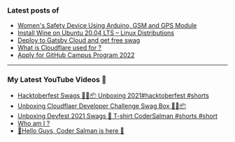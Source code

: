 ### Latest posts of 
<!-- BLOG-POST-LIST:START -->
- [Women&#39;s Safety Device Using Arduino, GSM and GPS Module](https://blog.codersalman.me/womens-safety-device-using-arduino-gsm-and-gps-module)
- [Install Wine on Ubuntu 20.04 LTS – Linux Distributions](https://blog.codersalman.me/install-wine-on-ubuntu-2004-lts-linux-distributions)
- [Deploy to Gatsby Cloud and get free swag](https://blog.codersalman.me/deploy-to-gatsby-cloud-and-get-free-swag)
- [What is Cloudflare used for ?](https://blog.codersalman.me/what-is-cloudflare-used-for)
- [Apply for GitHub Campus Program 2022](https://blog.codersalman.me/apply-for-github-campus-program-2022)
<!-- BLOG-POST-LIST:END -->

<hr>

### My Latest YouTube Videos 🌱
<!-- YOUTUBE:START -->
- [Hacktoberfest Swags 🥳🎉📦 Unboxing 2021#hacktoberfest #shorts](https://www.youtube.com/watch?v=qo7DNpeapMI)
- [Unboxing Cloudflaer Developer Challenge Swag Box 🎉🎉📦](https://www.youtube.com/watch?v=pIVKh82vKUk)
- [Unboxing Devfest 2021 Swags  🎉  T-shirt  CoderSalman #shorts #short](https://www.youtube.com/watch?v=_R-d2t0wUFk)
- [Who am I ? ](https://www.youtube.com/watch?v=MpizTuUpH30)
- [👋Hello Guys, Coder Salman is here 🚀](https://www.youtube.com/watch?v=1LCjCbuz9Ro)
<!-- YOUTUBE:END -->
